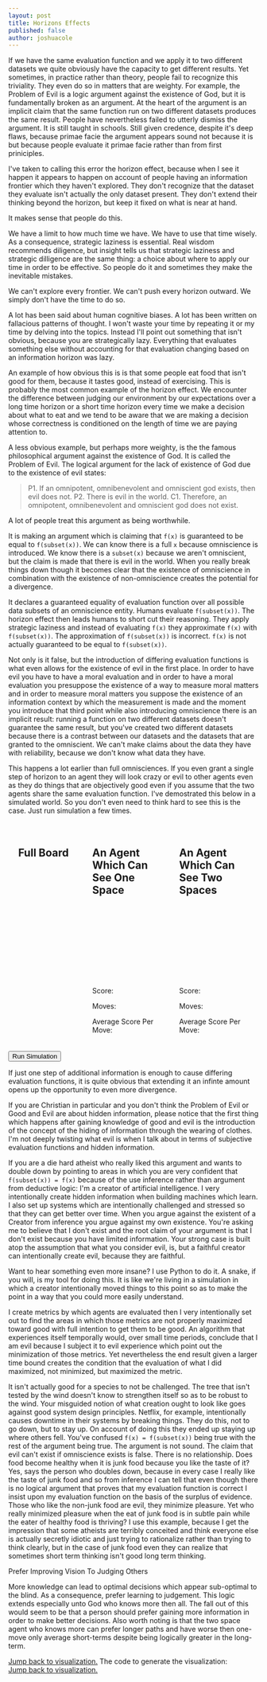 ```yaml
---
layout: post
title: Horizons Effects
published: false
author: joshuacole
---
```


If we have the same evaluation function and we apply it to two different 
datasets we quite obviously have the capacity to get different results. Yet 
sometimes, in practice rather than theory, people fail to recognize this 
triviality. They even do so in matters that are weighty. For example, the 
Problem of Evil is a logic argument against the existence of God, but it 
is fundamentally broken as an argument. At the heart of the argument is an 
implicit claim that the same function run on two different datasets produces 
the same result. People have nevertheless failed to utterly dismiss the 
argument. It is still taught in schools. Still given credence, despite it's 
deep flaws, because primae facie the argument appears sound not because it is 
but because people evaluate it primae facie rather than from first priniciples. 

I've taken to calling this error the horizon effect, because when I see it 
happen it appears to happen on account of people having an information frontier 
which they haven't explored. They don't recognize that the dataset they evaluate 
isn't actually the only dataset present. They don't extend their thinking beyond 
the horizon, but keep it fixed on what is near at hand.

It makes sense that people do this. 

We have a limit to how much time we have. We have to use that time wisely. As a consequence, strategic 
laziness is essential. Real wisdom recommends diligence, but insight tells us that strategic laziness 
and strategic dilligence are the same thing: a choice about where to apply our time in order to be 
effective. So people do it and sometimes they make the inevitable mistakes.

We can't explore every frontier. We can't push every horizon outward. We simply don't have 
the time to do so.

A lot has been said about human cognitive biases. A lot has been written on fallacious patterns of 
thought. I won't waste your time by repeating it or my time by delving into the topics. Instead 
I'll point out something that isn't obvious, because you are strategically lazy. Everything that 
evaluates something else without accounting for that evaluation changing based on an information 
horizon was lazy.

An example of how obvious this is is that some people eat food that isn't good for them, because it 
tastes good, instead of exercising. This is probably the most common example of the horizon effect. 
We encounter the difference between judging our environment by our expectations over a long time 
horizon or a short time horizon every time we make a decision about what to eat and we tend to be 
aware that we are making a decision whose correctness is conditioned on the length of time we are 
paying attention to.

A less obvious example, but perhaps more weighty, is the the famous philosophical argument against 
the existence of God. It is called the Problem of Evil. The logical argument for the lack of existence 
of God due to the existence of evil states:

> P1. If an omnipotent, omnibenevolent and omniscient god exists, then evil does not.
> P2. There is evil in the world. 
> C1. Therefore, an omnipotent, omnibenevolent and omniscient god does not exist.

A lot of people treat this argument as being worthwhile. 

It is making an argument which is claiming that `f(x)` is guaranteed to be equal to `f(subset(x))`. We 
can know there is a full `x` because omniscience is introduced. We know there is a `subset(x)` because 
we aren't omniscient, but the claim is made that there is evil in the world. When you really break things 
down though it becomes clear that the existence of omniscience in combination with the existence of 
non-omniscience creates the potential for a divergence.

It declares a guaranteed equality of evaluation function over all possible data subsets of an omniscience 
entity. Humans evaluate `f(subset(x))`. The horizon effect then leads humans to short cut their reasoning. 
They apply strategic laziness and instead of evaluating `f(x)` they approximate `f(x)` with `f(subset(x))`. 
The approximation of `f(subset(x))` is incorrect. `f(x)` is not actually guaranteed to be equal to 
`f(subset(x))`.

Not only is it false, but the introduction of differing evaluation functions is what even allows for the 
existence of evil in the first place. In order to have evil you have to have a moral evaluation and in 
order to have a moral evaluation you presuppose the existence of a way to measure moral matters and in 
order to measure moral matters you suppose the existence of an information context by which the measurement 
is made and the moment you introduce that third point while also introducing omniscience there is an implicit 
result: running a function on two different datasets doesn't guarantee the same result, but you've created 
two different datasets because there is a contrast between our datasets and the datasets that are granted to 
the omniscient. We can't make claims about the data they have with reliability, because we don't know what data 
they have.

This happens a lot earlier than full omnisciences. If you even grant a single step of horizon to an agent they 
will look crazy or evil to other agents even as they do things that are objectively good even if you assume that 
the two agents share the same evaluation function. I've demostrated this below in a simulated world. So you don't 
even need to think hard to see this is the case. Just run simulation a few times.

<div>
    <section class="three-col">            
        <section>
            <h2>Full Board</h2>
            <svg id="fullBoard"></svg>
        </section>
        <section>
            <h2>An Agent Which Can See One Space</h2>
            <svg id="oneSpaceAgent"></svg>
            <p>Score: <span id="oneSpaceScore"></span></p>
            <p>Moves: <span id="oneSpaceMoves"></span></p>
            <p>Average Score Per Move: <span id="oneSpaceAverage"></span></p>
        </section>
        <section>
            <h2>An Agent Which Can See Two Spaces</h2>
            <svg id="twoSpaceAgent"></svg>
            <p>Score: <span id="twoSpaceScore"></span></p>
            <p>Moves: <span id="twoSpaceMoves"></span></p>
            <p>Average Score Per Move: <span id="twoSpaceAverage"></span></p>
        </section>
    </section>
    <button onclick=runSimulation()>Run Simulation</button>
</div>

If just one step of additional information is enough to cause differing evaluation functions, it is quite obvious that extending it an infinte amount 
opens up the opportunity to even more divergence.

If you are Christian in particular and you don't think the Problem of Evil or Good and Evil are about hidden information, please notice that the first thing which happens after gaining knowledge of good and evil is the introduction of the concept of the hiding of information through the wearing of clothes. I'm not deeply twisting what evil is when I talk about in terms of subjective evaluation functions and hidden information.

If you are a die hard atheist who really liked this argument and wants to double down by pointing to areas in which you are very confident that `f(subset(x)) = f(x)` because of the use inference rather than argument from deductive logic: I'm a creator of artificial intelligence. I very intentionally create hidden information when building machines which learn. I also set up systems which are intentionally challenged and stressed so that they can get better over time. When you argue against the existent of a Creator from inference you argue against my own existence. You're asking me to believe that I don't exist and the root claim of your argument is that I don't exist because you have limited information. Your strong case is built atop the assumption that what you consider evil, is, but a faithful creator can intentionally create evil, because they are faithful.

Want to hear something even more insane? I use Python to do it. A snake, if you will, is my tool for doing this. It is like we're living in a simulation in which a 
creator intentionally moved things to this point so as to make the point in a way that you could more easily understand.

I create metrics by which agents are evaluated then I very intentionally set out to find the areas in which those metrics are not properly maximized toward good with full intention to get them to be good. An algorithm that experiences itself temporally would, over small time periods, conclude that I am evil because I subject it to evil experience which point out the minimization of those metrics. Yet nevertheless the end result given a larger time bound creates the condition that the evaluation of what I did maximized, not minimized, but maximized the metric.

It isn't actually good for a species to not be challenged. The tree that isn't tested by the wind doesn't know to strengthen itself so as to be robust to the wind. Your misguided notion of what creation ought to look like goes against good system design principles. Netflix, for example, intentionally causes downtime in their systems by breaking things. They do this, not to go down, but to stay up. On account of doing this they ended up staying up where others fell. You've confused `f(x) = f(subset(x))` being true with the rest of the argument being true. The argument is not sound. The claim that evil can't exist if omniscience exists is false. There is no relationship. Does food become healthy when it is junk food because you like the taste of it? Yes, says the person who doubles down, because in every case I really like the taste of junk food and so from inference I can tell that even though there is no logical argument that proves that my evaluation function is correct I insist upon my evaluation function on the basis of the surplus of evidence. Those who like the non-junk food are evil, they minimize pleasure. Yet who really minimized pleasure when the eat of junk food is in subtle pain while the eater of healthy food is thriving? I use this example, because I get the impression that some atheists are terribly conceited and think everyone else is actually secretly idiotic and just trying to rationalize rather than trying to think clearly, but in the case of junk food even they can realize that sometimes short term thinking isn't good long term thinking.

<style>
    .three-col {
        display: flex;000
        justify-content: center;
    }
    .three-col section {
        padding: 20px;
    }
</style>

Prefer Improving Vision To Judging Others


More knowledge can lead to optimal decisions which appear sub-optimal to the
blind. As a consequence, prefer learning to judgement. This logic extends 
especially unto God who knows more then all. The fall out of this would seem 
to be that a person should prefer gaining more information in order to make 
better decisions. Also worth noting is that the two space agent who knows more 
can prefer longer paths and have worse then one-move only average short-terms 
despite being logically greater in the long-term.




<script type="text/javascript" id="horizonSimulation">
{% include horizons/simulation.js %}
</script>

<div id="fn-code">
<a href="#visualization">Jump back to visualization.</a>
The code to generate the visualization:
<div id="horizonSimulationView"></div>
<a href="#visualization">Jump back to visualization.</a>
</div>

